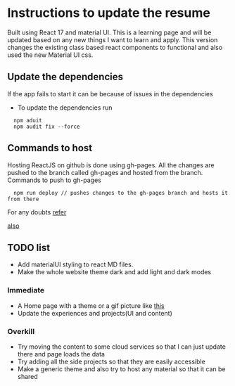 # Instructions to update the resume

Built using React 17 and material UI. This is a learning page and will be updated based on any new things I want to learn and apply. This version changes the existing class based react components to functional and also used the new Material UI css.

## Update the dependencies
If the app fails to start it can be because of issues in the dependencies
* To update the dependencies run
~~~
  npm aduit
  npm audit fix --force
~~~

## Commands to host
Hosting ReactJS on github is done using gh-pages. All the changes are pushed to the branch called gh-pages and hosted from the branch.
Commands to push to gh-pages

~~~
  npm run deploy // pushes changes to the gh-pages branch and hosts it from there
~~~

For any doubts [refer](https://medium.com/the-andela-way/how-to-deploy-your-react-application-to-github-pages-in-less-than-5-minutes-8c5f665a2d2a)

[also](https://www.thinkful.com/learn/a-guide-to-using-github-pages/)

## TODO list
* Add materialUI styling to react MD files.
* Make the whole website theme dark and add light and dark modes

### Immediate
* A Home page with a theme or a gif picture like [this](https://christopher.su/)
* Update the experiences and projects(UI and content)

### Overkill
* Try moving the content to some cloud services so that I can just update there and page loads the data
* Try adding all the side projects so that they are easily accessible
* Make a generic theme and also try to host any material so that it can be shared
